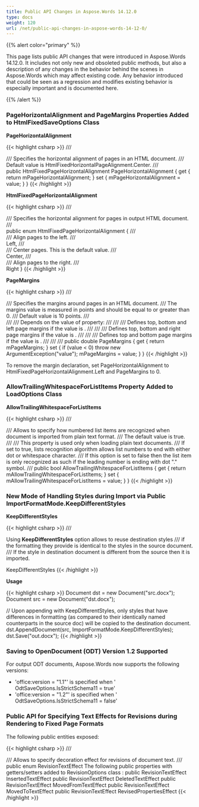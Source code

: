 ```yaml
---
title: Public API Changes in Aspose.Words 14.12.0
type: docs
weight: 120
url: /net/public-api-changes-in-aspose-words-14-12-0/
---
```


{{% alert color="primary" %}} 

This page lists public API changes that were introduced in Aspose.Words 14.12.0. It includes not only new and obsoleted public methods, but also a description of any changes in the behavior behind the scenes in Aspose.Words which may affect existing code. Any behavior introduced that could be seen as a regression and modifies existing behavior is especially important and is documented here.

{{% /alert %}} 
### **PageHorizontalAlignment and PageMargins Properties Added to HtmlFixedSaveOptions Class**
**PageHorizontalAlignment**

{{< highlight csharp >}}
/// <summary>
/// Specifies the horizontal alignment of pages in an HTML document.
/// Default value is <c>HtmlFixedHorizontalPageAlignment.Center</c>.
/// </summary>
public HtmlFixedPageHorizontalAlignment PageHorizontalAlignment
{
    get { return mPageHorizontalAlignment; }
    set { mPageHorizontalAlignment = value; }
}
{{< /highlight >}}

**HtmlFixedPageHorizontalAlignment**

{{< highlight csharp >}}
/// <summary>
/// Specifies the horizontal alignment for pages in output HTML document.
/// </summary>
public enum HtmlFixedPageHorizontalAlignment
{
    /// <summary>
    /// Align pages to the left.
    /// </summary>
    Left,
    /// <summary>
    /// Center pages. This is the default value.
    /// </summary>
    Center,
    /// <summary>
    /// Align pages to the right.
    /// </summary>
    Right
}
{{< /highlight >}}

**PageMargins**

{{< highlight csharp >}}
/// <summary>
/// Specifies the margins around pages in an HTML document.
/// The margins value is measured in points and should be equal to or greater than 0.
/// Default value is 10 points.
/// </summary>
/// <remarks>
/// <para>Depends on the value of <see cref="PageHorizontalAlignment"/> property:</para>
/// <list type="bullet">
/// <item>
/// Defines top, bottom and left page margins if the value is <see cref="HtmlFixedPageHorizontalAlignment.Left"/>.
/// </item>
/// <item>
/// Defines top, bottom and right page margins if the value is <see cref="HtmlFixedPageHorizontalAlignment.Right"/>.
/// </item>
/// <item>
/// Defines top and bottom page margins if the value is <see cref="HtmlFixedPageHorizontalAlignment.Center"/>.
/// </item>
/// </list>
/// </remarks>
public double PageMargins
{
    get { return mPageMargins; }
    set
    {
        if (value < 0)
            throw new ArgumentException("value");
        mPageMargins = value;
    }
}
{{< /highlight >}}

To remove the margin declaration, set PageHorizontalAlignment to HtmlFixedPageHorizontalAlignment.Left and PageMargins to 0.
### **AllowTrailingWhitespaceForListItems Property Added to LoadOptions Class**
**AllowTrailingWhitespaceForListItems**

{{< highlight csharp >}}
/// <summary>
/// Allows to specify how numbered list items are recognized when document is imported from plain text format.
/// The default value is true.</summary>
/// <remarks>
/// <para>This property is used only when loading plain text documents.</para>
/// <para> If set to true,  lists recognition algorithm allows list numbers to end with either dot or whitespace character.</para>
/// <para>If this option is set to false then the list item is only recognized as such if the leading number is ending with dot "." symbol.</para>
/// </remarks>
public bool AllowTrailingWhitespaceForListItems
{
    get { return mAllowTrailingWhitespaceForListItems; }
    set { mAllowTrailingWhitespaceForListItems = value; }
}
{{< /highlight >}}
### **New Mode of Handling Styles during Import via Public ImportFormatMode.KeepDifferentStyles**
**KeepDifferentStyles**

{{< highlight csharp >}}
/// <p>Using <b>KeepDifferentStyles</b> option allows to reuse destination styles
/// if the formatting they provide is identical to the styles in the source document.
/// If the style in destination document is different from the source then it is imported.</p>
KeepDifferentStyles
{{< /highlight >}}

**Usage**

{{< highlight csharp >}}
Document dst = new Document("src.docx"); 
Document src = new Document("dst.docx");

// Upon appending with KeepDifferentStyles, only styles that have differences in formatting (as compared to their identically named counterparts in the source doc) will be copied to the destination document. 
dst.AppendDocument(src, ImportFormatMode.KeepDifferentStyles);
dst.Save("out.docx");
{{< /highlight >}}
### **Saving to OpenDocument (ODT) Version 1.2 Supported**
For output ODT documents, Aspose.Words now supports the following versions:

- 'office:version = "1.1"' is specified when ' OdtSaveOptions.IsStrictSchema11 = true'
- 'office:version = "1.2"' is specified when ' OdtSaveOptions.IsStrictSchema11 = false'
### **Public API for Specifying Text Effects for Revisions during Rendering to Fixed Page Formats**
The following public entities exposed:

{{< highlight csharp >}}
/// <summary>
/// Allows to specify decoration effect for revisions of document text.
/// </summary>
public enum RevisionTextEffect
The following public properties with getters/setters added to RevisionOptions class :
public RevisionTextEffect InsertedTextEffect
public RevisionTextEffect DeletedTextEffect
public RevisionTextEffect MovedFromTextEffect
public RevisionTextEffect MovedToTextEffect
public RevisionTextEffect RevisedPropertiesEffect
{{< /highlight >}}
